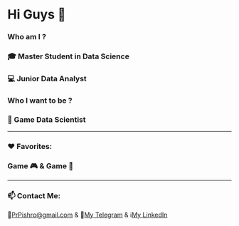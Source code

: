 # Hi Guys 👋


### Who am I ?
### :mortar_board: Master Student in Data Science

### :computer: Junior Data Analyst

### Who I want to be ?
### :dart: Game Data Scientist

----
### :heart: Favorites:
### Game :video_game: & Game :game_die:

----
### 📫 Contact Me:
:e-mail:[PrPishro@gmail.com](https://PrPishro@gmail.com) & :large_blue_circle:[My Telegram](https://t.me/ParhamPishro) &
:information_source:[My LinkedIn](https://linkedin.com/in/parham-pishro)
